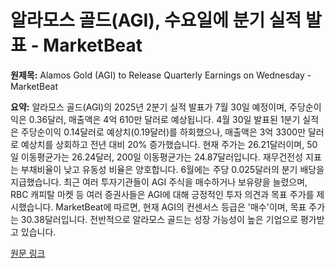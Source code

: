 # 알라모스 골드(AGI), 수요일에 분기 실적 발표 - MarketBeat

**원제목:** Alamos Gold (AGI) to Release Quarterly Earnings on Wednesday - MarketBeat

**요약:** 알라모스 골드(AGI)의 2025년 2분기 실적 발표가 7월 30일 예정이며, 주당순이익은 0.36달러, 매출액은 4억 610만 달러로 예상됩니다.  4월 30일 발표된 1분기 실적은 주당순이익 0.14달러로 예상치(0.19달러)를 하회했으나, 매출액은 3억 3300만 달러로 예상치를 상회하고 전년 대비 20% 증가했습니다.  현재 주가는 26.21달러이며,  50일 이동평균가는 26.24달러, 200일 이동평균가는 24.87달러입니다.  재무건전성 지표는 부채비율이 낮고 유동성 비율은 양호합니다.  6월에는 주당 0.025달러의 분기 배당을 지급했습니다.  최근 여러 투자기관들이 AGI 주식을 매수하거나 보유량을 늘렸으며,  RBC 캐피탈 마켓 등 여러 증권사들은 AGI에 대해 긍정적인 투자 의견과 목표 주가를 제시했습니다.  MarketBeat에 따르면, 현재 AGI의 컨센서스 등급은 '매수'이며, 목표 주가는 30.38달러입니다.  전반적으로 알라모스 골드는 성장 가능성이 높은 기업으로 평가받고 있습니다.

[원문 링크](https://www.marketbeat.com/instant-alerts/alamos-gold-agi-to-release-quarterly-earnings-on-wednesday-2025-07-23/)
